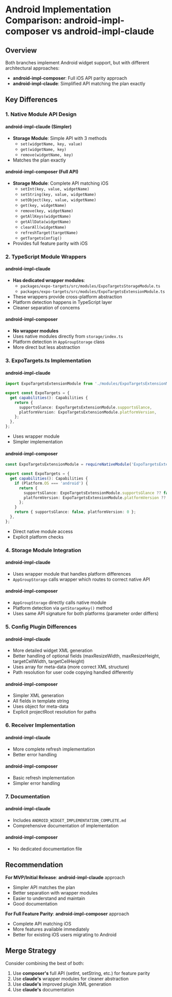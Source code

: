 # Android Implementation Comparison: android-impl-composer vs android-impl-claude

## Overview

Both branches implement Android widget support, but with different architectural approaches:

- **android-impl-composer**: Full iOS API parity approach
- **android-impl-claude**: Simplified API matching the plan exactly

## Key Differences

### 1. Native Module API Design

#### android-impl-claude (Simpler)
- **Storage Module**: Simple API with 3 methods
  - `set(widgetName, key, value)` 
  - `get(widgetName, key)`
  - `remove(widgetName, key)`
- Matches the plan exactly

#### android-impl-composer (Full API)
- **Storage Module**: Complete API matching iOS
  - `setInt(key, value, widgetName)`
  - `setString(key, value, widgetName)`
  - `setObject(key, value, widgetName)`
  - `get(key, widgetName)`
  - `remove(key, widgetName)`
  - `getAllKeys(widgetName)`
  - `getAllData(widgetName)`
  - `clearAll(widgetName)`
  - `refreshTarget(targetName)`
  - `getTargetsConfig()`
- Provides full feature parity with iOS

### 2. TypeScript Module Wrappers

#### android-impl-claude
- **Has dedicated wrapper modules**:
  - `packages/expo-targets/src/modules/ExpoTargetsStorageModule.ts`
  - `packages/expo-targets/src/modules/ExpoTargetsExtensionModule.ts`
- These wrappers provide cross-platform abstraction
- Platform detection happens in TypeScript layer
- Cleaner separation of concerns

#### android-impl-composer
- **No wrapper modules**
- Uses native modules directly from `storage/index.ts`
- Platform detection in `AppGroupStorage` class
- More direct but less abstraction

### 3. ExpoTargets.ts Implementation

#### android-impl-claude
```typescript
import ExpoTargetsExtensionModule from './modules/ExpoTargetsExtensionModule';

export const ExpoTargets = {
  get capabilities(): Capabilities {
    return {
      supportsGlance: ExpoTargetsExtensionModule.supportsGlance,
      platformVersion: ExpoTargetsExtensionModule.platformVersion,
    };
  },
};
```
- Uses wrapper module
- Simpler implementation

#### android-impl-composer
```typescript
const ExpoTargetsExtensionModule = requireNativeModule('ExpoTargetsExtension');

export const ExpoTargets = {
  get capabilities(): Capabilities {
    if (Platform.OS === 'android') {
      return {
        supportsGlance: ExpoTargetsExtensionModule.supportsGlance ?? false,
        platformVersion: ExpoTargetsExtensionModule.platformVersion ?? 0,
      };
    }
    return { supportsGlance: false, platformVersion: 0 };
  },
};
```
- Direct native module access
- Explicit platform checks

### 4. Storage Module Integration

#### android-impl-claude
- Uses wrapper module that handles platform differences
- `AppGroupStorage` calls wrapper which routes to correct native API

#### android-impl-composer
- `AppGroupStorage` directly calls native module
- Platform detection via `getStorageKey()` method
- Uses same API signature for both platforms (parameter order differs)

### 5. Config Plugin Differences

#### android-impl-claude
- More detailed widget XML generation
- Better handling of optional fields (maxResizeWidth, maxResizeHeight, targetCellWidth, targetCellHeight)
- Uses array for meta-data (more correct XML structure)
- Path resolution for user code copying handled differently

#### android-impl-composer
- Simpler XML generation
- All fields in template string
- Uses object for meta-data
- Explicit projectRoot resolution for paths

### 6. Receiver Implementation

#### android-impl-claude
- More complete refresh implementation
- Better error handling

#### android-impl-composer
- Basic refresh implementation
- Simpler error handling

### 7. Documentation

#### android-impl-claude
- Includes `ANDROID_WIDGET_IMPLEMENTATION_COMPLETE.md`
- Comprehensive documentation of implementation

#### android-impl-composer
- No dedicated documentation file

## Recommendation

**For MVP/Initial Release**: **android-impl-claude** approach
- Simpler API matches the plan
- Better separation with wrapper modules
- Easier to understand and maintain
- Good documentation

**For Full Feature Parity**: **android-impl-composer** approach
- Complete API matching iOS
- More features available immediately
- Better for existing iOS users migrating to Android

## Merge Strategy

Consider combining the best of both:
1. Use **composer's** full API (setInt, setString, etc.) for feature parity
2. Use **claude's** wrapper modules for cleaner abstraction
3. Use **claude's** improved plugin XML generation
4. Use **claude's** documentation
